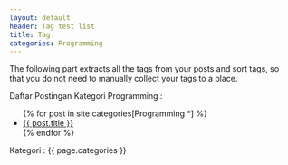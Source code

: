```yaml
---
layout: default
header: Tag test list
title: Tag
categories: Programming
---
```



The following part extracts all the tags from your posts and sort tags, so that you do not need to manually collect your tags to a place.

Daftar Postingan Kategori Programming : 
<ul>
{% for post in site.categories[Programming *] %}
    <li><a href="{{site.url}}{{post.url}}">{{ post.title }}</a></li>
{% endfor %}
</ul>
Kategori :
{{ page.categories }}
